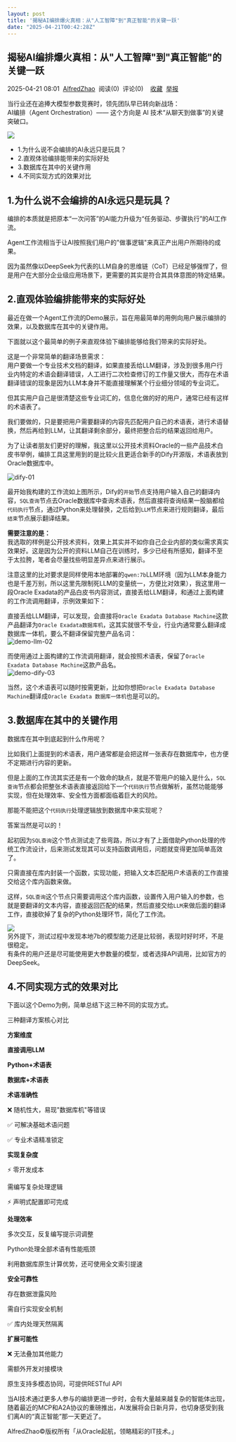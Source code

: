 ```yaml
---
layout: post
title: '揭秘AI编排爆火真相：从"人工智障"到"真正智能"的关键一跃'
date: "2025-04-21T00:42:28Z"
---
```

揭秘AI编排爆火真相：从"人工智障"到"真正智能"的关键一跃
------------------------------

2025-04-21 08:01  [AlfredZhao](https://www.cnblogs.com/jyzhao)  阅读(0)  评论(0)    [收藏](javascript:void\(0\))  [举报](javascript:void\(0\))

当行业还在追捧大模型参数竞赛时，领先团队早已转向新战场：  
AI编排（Agent Orchestration）—— 这个方向是 AI 技术“从聊天到做事”的关键突破口。

![](https://img2023.cnblogs.com/blog/635610/202504/635610-20250421080143396-1482205969.jpg)

*   1.为什么说不会编排的AI永远只是玩具？
*   2.直观体验编排能带来的实际好处
*   3.数据库在其中的关键作用
*   4.不同实现方式的效果对比

1.为什么说不会编排的AI永远只是玩具？
--------------------

编排的本质就是把原本“一次问答”的AI能力升级为“任务驱动、步骤执行”的AI工作流。

Agent工作流相当于让AI按照我们用户的"做事逻辑"来真正产出用户所期待的成果。

因为虽然像以DeepSeek为代表的LLM自身的思维链（CoT）已经足够强悍了，但是用户在大部分企业级应用场景下，更需要的其实是符合其具体意图的特定结果。

2.直观体验编排能带来的实际好处
----------------

最近在做一个Agent工作流的Demo展示，旨在用最简单的用例向用户展示编排的效果，以及数据库在其中的关键作用。

下面就以这个最简单的例子来直观体验下编排能够给我们带来的实际好处。

这是一个非常简单的翻译场景需求：  
用户要做一个专业技术文档的翻译，如果直接丢给LLM翻译，涉及到很多用户行业内特定的术语会翻译错误，人工进行二次检查修订的工作量又很大，而存在术语翻译错误的现象是因为LLM本身并不能直接理解某个行业细分领域的专业词汇。

但其实用户自己是很清楚这些专业词汇的，信息化做的好的用户，通常已经有这样的术语表了。

我们要做的，只是要把用户需要翻译的内容先匹配用户自己的术语表，进行术语替换，然后再给到LLM，让其翻译剩余部分，最终把整合后的结果返回给用户。

为了让读者朋友们更好的理解，我这里以公开技术资料Oracle的一些产品技术白皮书举例，编排工具这里用到的是比较火且更适合新手的Dify开源版，术语表放到Oracle数据库中。

![dify-01](https://img2023.cnblogs.com/blog/635610/202504/635610-20250421080143391-792736564.png)

最开始我构建的工作流如上图所示，Dify的`开始`节点支持用户输入自己的翻译内容，`SQL查询`节点去Oracle数据库中查询术语表，然后直接将查询结果一股脑都给`代码执行`节点，通过Python来处理替换，之后给到`LLM`节点来进行规则翻译，最后`结束`节点展示翻译结果。

**需要注意的是：**  
我选取的样例是公开技术资料，效果上其实并不如你自己企业内部的类似需求真实效果好。这是因为公开的资料LLM自己在训练时，多少已经有所感知，翻译不至于太拉胯，笔者会尽量找些明显差异点来进行展示。

注意这里的比对要求是同样使用本地部署的`qwen:7b`LLM环境（因为LLM本身能力也是千差万别，所以这里先限制死LLM的变量统一，方便比对效果），我这里用一段Oracle Exadata的产品白皮书内容测试，直接丢给LLM翻译，和通过上面构建的工作流调用翻译，示例效果如下：

直接丢给LLM翻译，可以发现，会直接将`Oracle Exadata Database Machine`这款产品翻译为`Oracle Exadata数据库机`，这其实就很不专业，行业内通常要么翻译成数据库一体机，要么不翻译保留完整产品名词：  
![demo-llm-02](https://img2023.cnblogs.com/blog/635610/202504/635610-20250421080143896-1999212346.png)

而使用通过上面构建的工作流调用翻译，就会按照术语表，保留了`Oracle Exadata Database Machine`这款产品名。  
![demo-dify-03](https://img2023.cnblogs.com/blog/635610/202504/635610-20250421080143993-1507814741.png)

当然，这个术语表可以随时按需更新，比如你想把`Oracle Exadata Database Machine`翻译成`Oracle Exadata 数据库一体机`也是可以的。

3.数据库在其中的关键作用
-------------

数据库在其中到底起到什么作用呢？

比如我们上面提到的术语表，用户通常都是会把这样一张表存在数据库中，也方便不定期进行内容的更新。

但是上面的工作流其实还是有一个致命的缺点，就是不管用户的输入是什么，`SQL查询`节点都会把整张术语表直接返回给下一个`代码执行`节点做解析，虽然功能能够实现，但在处理效率、安全性方面都面临着巨大的风险。

那能不能把这个`代码执行`处理逻辑放到数据库中来实现呢？

答案当然是可以的！

起初因为`SQL查询`这个节点测试走了些弯路，所以才有了上面借助Python处理的传统工作流设计，后来测试发现其可以支持函数调用后，问题就变得更加简单高效了。

只需直接在库内封装一个函数，实现功能，把输入文本匹配用户术语表的工作直接交给这个库内函数来做。

这样，`SQL查询`这个节点只需要调用这个库内函数，设置传入用户输入的参数，也就是要翻译的文本内容，直接返回匹配的结果，然后直接交给`LLM`来做后面的翻译工作，直接砍掉了复杂的Python处理环节，简化了工作流。

![](https://img2023.cnblogs.com/blog/635610/202504/635610-20250421080143378-553505082.jpg)  
另外提下，测试过程中发现本地7b的模型能力还是比较弱，表现时好时坏，不是很稳定。  
有条件的用户还是尽可能使用更大参数量的模型，或者选择API调用，比如官方的DeepSeek。

4.不同实现方式的效果对比
-------------

下面以这个Demo为例，简单总结下这三种不同的实现方式。

三种翻译方案核心对比

**方案维度**

**直接调用LLM**

**Python+术语表**

**数据库+术语表**

**术语准确性**

❌ 随机性大，易现"数据库机"等错误

✅ 可解决基础术语问题

✅ 专业术语精准锁定

**实现复杂度**

⚡ 零开发成本

需编写复杂处理逻辑

⚡ 声明式配置即可完成

**处理效率**

多次交互，反复编写提示词调整

Python处理全部术语有性能瓶颈

利用数据库原生计算优势，还可使用全文索引提速

**安全可靠性**

存在数据泄露风险

需自行实现安全机制

✅ 库内处理天然隔离

**扩展可能性**

❌ 无法叠加其他能力

需额外开发对接模块

原生支持多模态协同，可提供RESTful API

当AI技术通过更多人参与的编排更进一步时，会有大量越来越复杂的智能体出现，随着最近的MCP和A2A协议的重磅推出，AI发展将会日新月异，也切身感受到我们离AI的“真正智能”那一天更近了。

AlfredZhao©版权所有「从Oracle起航，领略精彩的IT技术。」
